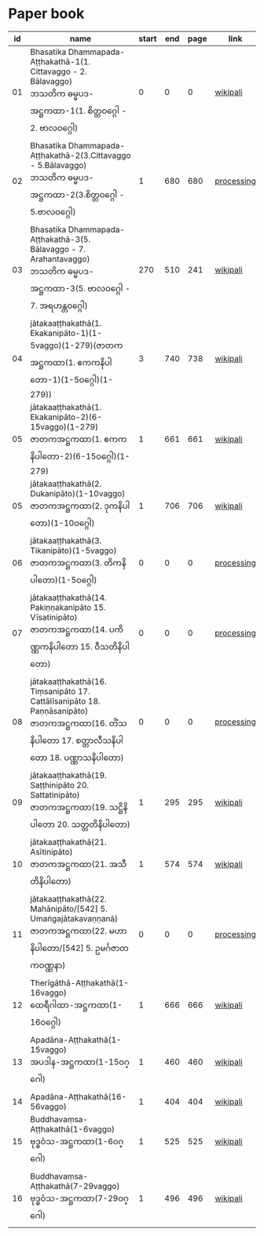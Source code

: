 # Paper book

|id|name|start|end|page|link|assigness|
|-|-|-|-|-|-|-|
|01|Bhasatika Dhammapada-Aṭṭhakathā-1(1. Cittavaggo - 2. Bālavaggo)<br>ဘသတိက ဓမ္မပဒ-အဋ္ဌကထာ-1(1. စိတ္တဝဂ္ဂေါ - 2. ဗာလဝဂ္ဂေါ)|0|0|0|[wikipali](https://www-hk.wikipali.org/app/article/index.php?view=chapter&book=122&par=38&channal=6d8338f0-8cfe-4e04-80b9-52802a2495d0&display=sent&mode=edit&direction=col&language=my)
|02|Bhasatika Dhammapada-Aṭṭhakathā-2(3.Cittavaggo - 5.Bālavaggo)<br>ဘသတိက ဓမ္မပဒ-အဋ္ဌကထာ-2(3.စိတ္တဝဂ္ဂေါ - 5.ဗာလဝဂ္ဂေါ)|1|680|680|[processing](https://www-hk.wikipali.org/app/article/index.php?view=chapter&book=122&par=851&channal=6d8338f0-8cfe-4e04-80b9-52802a2495d0&display=sent&mode=edit&direction=col&language=my)
|03|Bhasatika Dhammapada-Aṭṭhakathā-3(5. Bālavaggo - 7. Arahantavaggo)<br>ဘသတိက ဓမ္မပဒ-အဋ္ဌကထာ-3(5. ဗာလဝဂ္ဂေါ - 7. အရဟန္တဝဂ္ဂေါ)|270|510|241|[wikipali](https://www-hk.wikipali.org/app/article/index.php?view=chapter&book=122&par=1559&channal=6d8338f0-8cfe-4e04-80b9-52802a2495d0&display=sent&mode=edit&direction=col&language=my)
|04|jātakaaṭṭhakathā(1. Ekakanipāto-1)(1-5vaggo)(1-279)(ဇာတကအဋ္ဌကထာ(1. ဧကကနိပါတော-1)(1-5ဝဂ္ဂေါ)(1-279))|3|740|738|[wikipali](https://www-hk.wikipali.org/app/article/index.php?view=chapter&book=110&par=5&channal=6d8338f0-8cfe-4e04-80b9-52802a2495d0&display=sent&mode=edit&direction=col&language=my)|
|05|jātakaaṭṭhakathā(1. Ekakanipāto-2)(6-15vaggo)(1-279)<br>ဇာတကအဋ္ဌကထာ(1. ဧကကနိပါတော-2)(6-15ဝဂ္ဂေါ)(1-279)|1|661|661|[wikipali](https://www-hk.wikipali.org/app/article/index.php?view=chapter&book=110&par=1715&channal=6d8338f0-8cfe-4e04-80b9-52802a2495d0&display=sent&mode=edit&direction=col&language=my)|
|05|jātakaaṭṭhakathā(2. Dukanipāto)(1-10vaggo)<br>ဇာတကအဋ္ဌကထာ(2. ဒုကနိပါတော)(1-10ဝဂ္ဂေါ)|1|706|706|[wikipali](https://www-hk.wikipali.org/app/article/index.php?view=chapter&book=111&par=7&channal=657db2c1-d837-4de1-9247-bf3157db5192&display=sent&mode=edit&direction=col&language=my)|
|06|jātakaaṭṭhakathā(3. Tikanipāto)(1-5vaggo)<br>ဇာတကအဋ္ဌကထာ(3. တိကနိပါတော)(1-5ဝဂ္ဂေါ)|0|0|0|[processing](https://www-hk.wikipali.org/app/article/index.php?view=chapter&book=111&par=1781&channal=657db2c1-d837-4de1-9247-bf3157db5192&display=sent&mode=edit&direction=col&language=my)|
|07|jātakaaṭṭhakathā(14. Pakiṇṇakanipāto 15. Vīsatinipāto)<br>ဇာတကအဋ္ဌကထာ(14. ပကိဏ္ဏကနိပါတော 15. ဝီသတိနိပါတော)|0|0|0|[processing](https://www-hk.wikipali.org/app/article/index.php?view=chapter&book=113&par=2569&channal=9e4355fa-243b-4288-b194-d67f8d6db75e&display=sent&mode=edit&direction=col&language=my)|
|08|jātakaaṭṭhakathā(16. Tiṃsanipāto 17. Cattālīsanipāto 18. Paṇṇāsanipāto)<br>ဇာတကအဋ္ဌကထာ(16. တိံသနိပါတော 17. စတ္တာလီသနိပါတော 18. ပဏ္ဏာသနိပါတော)|0|0|0|[processing](https://www-hk.wikipali.org/app/article/index.php?view=chapter&book=113&par=5315&channal=657db2c1-d837-4de1-9247-bf3157db5192&display=sent&mode=edit&direction=col&language=my)|
|09|jātakaaṭṭhakathā(19. Saṭṭhinipāto 20. Sattatinipāto)<br>ဇာတကအဋ္ဌကထာ(19. သဋ္ဌိနိပါတော 20. သတ္တတိနိပါတော)|1|295|295|[wikipali](https://www-hk.wikipali.org/app/article/index.php?view=chapter&book=114&par=2636&channal=df765edf-cb60-4015-a3ca-974ceb83ae79&display=sent&mode=edit&direction=col&language=my)|
|10|jātakaaṭṭhakathā(21. Asītinipāto)<br>ဇာတကအဋ္ဌကထာ(21. အသီတိနိပါတော)|1|574|574|[wikipali](https://www-hk.wikipali.org/app/article/index.php?view=chapter&book=114&par=2993&channal=df765edf-cb60-4015-a3ca-974ceb83ae79&display=sent&mode=edit&direction=col&language=my)|
|11|jātakaaṭṭhakathā(22. Mahānipāto/[542] 5. Umaṅgajātakavaṇṇanā)<br>ဇာတကအဋ္ဌကထာ(22. မဟာနိပါတော/[542] 5. ဥမင်္ဂဇာတကဝဏ္ဏနာ)|0|0|0|[processing](https://www-hk.wikipali.org/app/article/index.php?view=chapter&book=115&par=2333&channal=a73e1d78-9666-4cb2-b909-f235aa3362e5&display=sent&mode=edit&direction=col&language=my)|
|12|Therīgāthā-Aṭṭhakathā(1-16vaggo)<br>ထေရီဂါထာ-အဋ္ဌကထာ(1-16ဝဂ္ဂေါ)|1|666|666|[wikipali](https://www-hk.wikipali.org/app/article/index.php?view=chapter&book=106&par=5&channal=288d7230-cb51-4df9-a721-9dd300fc3bbf&display=sent&mode=edit&direction=col&language=my)|
|13|Apadāna-Aṭṭhakathā(1-15vaggo)<br>အပဒါန-အဋ္ဌကထာ(1-15ဝဂ္ဂေါ)|1|460|460|[wikipali](https://www-hk.wikipali.org/app/article/index.php?view=chapter&book=107&par=2148&channal=676d5f91-adcc-4518-9bc1-c8f27001dbe3&display=sent&mode=edit&direction=col&language=my)|
|14|Apadāna-Aṭṭhakathā(16-56vaggo)|1|404|404|[wikipali](https://www-hk.wikipali.org/app/article/index.php?view=chapter&book=107&par=2148&channal=676d5f91-adcc-4518-9bc1-c8f27001dbe3&display=sent&mode=edit&direction=col&language=my)|
|15|Buddhavaṃsa-Aṭṭhakathā(1-6vaggo)<br>ဗုဒ္ဓဝံသ-အဋ္ဌကထာ(1-6ဝဂ္ဂေါ)|1|525|525|[wikipali](https://www-hk.wikipali.org/app/article/index.php?view=chapter&book=108&par=4&channal=9e4355fa-243b-4288-b194-d67f8d6db75e&display=sent&mode=edit&direction=col&language=my)|
|16|Buddhavaṃsa-Aṭṭhakathā(7-29vaggo)<br>ဗုဒ္ဓဝံသ-အဋ္ဌကထာ(7-29ဝဂ္ဂေါ)|1|496|496|[wikipali](https://www-hk.wikipali.org/app/article/index.php?view=chapter&book=108&par=2081&channal=9e4355fa-243b-4288-b194-d67f8d6db75e&display=sent&mode=edit&direction=col&language=my)|

